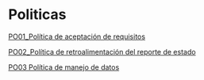 # Politicas

[PO01_Política de aceptación de requisitos ](Politicas%20d2cd71f3c48c456e9a38a16b2508b6b9/PO01_Poli%CC%81tica%20de%20aceptacio%CC%81n%20de%20requisitos%20a7a71ac2e2af4e368174c668c798531e.md)

[PO02_Política de retroalimentación del reporte de estado](Politicas%20d2cd71f3c48c456e9a38a16b2508b6b9/PO02_Poli%CC%81tica%20de%20retroalimentacio%CC%81n%20del%20reporte%20d%20b4d2c30e9fef4ac4867fe7d63ac4e915.md)

[PO03 Política de manejo de datos](Politicas%20d2cd71f3c48c456e9a38a16b2508b6b9/PO03%20Poli%CC%81tica%20de%20manejo%20de%20datos%20ac4a97d1d2214c78ad58a80c3b96542e.md)